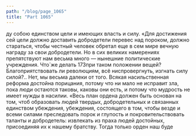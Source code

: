 ```yaml
---
path: "/blog/page_1065"
title: "Part 1065"
---
```


ду собою единством цели и имеющих власть и силу.
«Для достижения сей цели должно доставить добродетели перевес над пороком, должно стараться, чтобы честный человек обретал еще в сем мире вечную награду за свои добродетели. Но в сих великих намерениях препятствуют нам весьма много — нынешние политические учреждения. Что́ же делать 173при таком положении вещей? Благоприятствовать ли революциям, всё ниспровергнуть, изгнать силу силой?.. Нет, мы весьма далеки от того. Всякая насильственная реформа достойна порицания, потому что ни мало не исправит зла, пока люди остаются таковы, каковы они есть, и потому что мудрость не имеет нужды в насилии.
«Весь план ордена должен быть основан на том, чтоб образовать людей твердых, добродетельных и связанных единством убеждения, убеждения, состоящего в том, чтобы везде и всеми силами преследовать порок и глупость и покровительствовать таланты и добродетель: извлекать из праха людей достойных, присоединяя их к нашему братству. Тогда только орден наш буде
